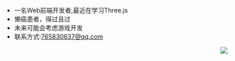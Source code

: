 - 一名Web前端开发者,最近在学习Three.js
- 懒癌患者，得过且过
- 未来可能会考虑游戏开发
- 联系方式:765830637@qq.com
<img align="right" src="https://github-readme-stats-etd35qmyn-kallkago.vercel.app/api/top-langs/?username=KallkaGO&layout=compact）" />


